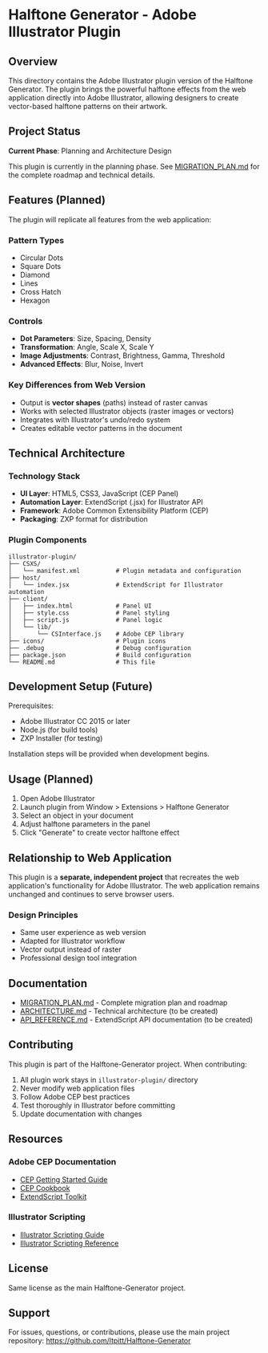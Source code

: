 # Halftone Generator - Adobe Illustrator Plugin

## Overview

This directory contains the Adobe Illustrator plugin version of the Halftone Generator. The plugin brings the powerful halftone effects from the web application directly into Adobe Illustrator, allowing designers to create vector-based halftone patterns on their artwork.

## Project Status

**Current Phase**: Planning and Architecture Design

This plugin is currently in the planning phase. See [MIGRATION_PLAN.md](./MIGRATION_PLAN.md) for the complete roadmap and technical details.

## Features (Planned)

The plugin will replicate all features from the web application:

### Pattern Types
- Circular Dots
- Square Dots
- Diamond
- Lines
- Cross Hatch
- Hexagon

### Controls
- **Dot Parameters**: Size, Spacing, Density
- **Transformation**: Angle, Scale X, Scale Y
- **Image Adjustments**: Contrast, Brightness, Gamma, Threshold
- **Advanced Effects**: Blur, Noise, Invert

### Key Differences from Web Version
- Output is **vector shapes** (paths) instead of raster canvas
- Works with selected Illustrator objects (raster images or vectors)
- Integrates with Illustrator's undo/redo system
- Creates editable vector patterns in the document

## Technical Architecture

### Technology Stack
- **UI Layer**: HTML5, CSS3, JavaScript (CEP Panel)
- **Automation Layer**: ExtendScript (.jsx) for Illustrator API
- **Framework**: Adobe Common Extensibility Platform (CEP)
- **Packaging**: ZXP format for distribution

### Plugin Components
```
illustrator-plugin/
├── CSXS/
│   └── manifest.xml          # Plugin metadata and configuration
├── host/
│   └── index.jsx             # ExtendScript for Illustrator automation
├── client/
│   ├── index.html            # Panel UI
│   ├── style.css             # Panel styling
│   ├── script.js             # Panel logic
│   └── lib/
│       └── CSInterface.js    # Adobe CEP library
├── icons/                    # Plugin icons
├── .debug                    # Debug configuration
├── package.json              # Build configuration
└── README.md                 # This file
```

## Development Setup (Future)

Prerequisites:
- Adobe Illustrator CC 2015 or later
- Node.js (for build tools)
- ZXP Installer (for testing)

Installation steps will be provided when development begins.

## Usage (Planned)

1. Open Adobe Illustrator
2. Launch plugin from Window > Extensions > Halftone Generator
3. Select an object in your document
4. Adjust halftone parameters in the panel
5. Click "Generate" to create vector halftone effect

## Relationship to Web Application

This plugin is a **separate, independent project** that recreates the web application's functionality for Adobe Illustrator. The web application remains unchanged and continues to serve browser users.

### Design Principles
- Same user experience as web version
- Adapted for Illustrator workflow
- Vector output instead of raster
- Professional design tool integration

## Documentation

- [MIGRATION_PLAN.md](./MIGRATION_PLAN.md) - Complete migration plan and roadmap
- [ARCHITECTURE.md](./ARCHITECTURE.md) - Technical architecture (to be created)
- [API_REFERENCE.md](./API_REFERENCE.md) - ExtendScript API documentation (to be created)

## Contributing

This plugin is part of the Halftone-Generator project. When contributing:

1. All plugin work stays in `illustrator-plugin/` directory
2. Never modify web application files
3. Follow Adobe CEP best practices
4. Test thoroughly in Illustrator before committing
5. Update documentation with changes

## Resources

### Adobe CEP Documentation
- [CEP Getting Started Guide](https://github.com/Adobe-CEP/Getting-Started-guides)
- [CEP Cookbook](https://github.com/Adobe-CEP/CEP-Resources/blob/master/CEP_9.x/Documentation/CEP%209.0%20HTML%20Extension%20Cookbook.md)
- [ExtendScript Toolkit](https://extendscript.docsforadobe.dev/)

### Illustrator Scripting
- [Illustrator Scripting Guide](https://ai-scripting.docsforadobe.dev/)
- [Illustrator Scripting Reference](https://illustrator-scripting-guide.readthedocs.io/)

## License

Same license as the main Halftone-Generator project.

## Support

For issues, questions, or contributions, please use the main project repository:
https://github.com/ltpitt/Halftone-Generator
